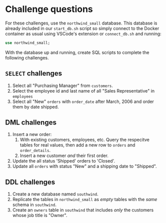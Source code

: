# Challenge questions
For these challenges, use the `northwind_small` database. This database is already included in our `start_db.sh` script so simply connect to the Docker container as usual using VSCode's extension or `connect_db.sh` and running:

```sql
use northwind_small;
```

With the database up and running, create SQL scripts to complete the following challenges.

## `SELECT` challenges
1. Select all "Purchasing Manager" from `customers`. 
1. Select the employee id and last name of all "Sales Representative" in `employees`
1. Select all "New" `orders` with `order_date` after March, 2006 and order them by date shipped.

## DML challenges
1. Insert a new order:
    1. With existing customers, employees, etc. Query the respecitve tables for real values, then add a new row to `orders` and `order_details`.
    1. Insert a new customer _and_ their first order.
1. Update the all status 'Shipped' orders to 'Closed'.
1. Update all `orders` with status "New" and a shipping date to "Shipped".

## DDL challenges
1. Create a new database named `southwind`.
1. Replicate the tables in `northwind_small` as  _empty_ tables with the _same_ schema in `southwind`.
1. Create an `owners` table in `southwind` that includes _only_ the customers whose job title is "Owner".